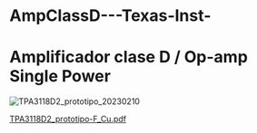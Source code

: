 
# AmpClassD---Texas-Inst-
Amplificador clase D / Op-amp Single Power
============================================

![TPA3118D2_prototipo_20230210](https://user-images.githubusercontent.com/88397949/219953369-84a4f688-250c-485a-a901-abb3ea99bb6d.png)

[TPA3118D2_prototipo-F_Cu.pdf](https://github.com/AlanRavelo/AmpClassD---Texas-Inst-/files/10777183/TPA3118D2_prototipo-F_Cu.pdf)
